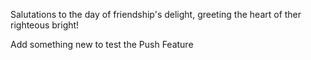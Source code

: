 Salutations to the day of friendship's delight, greeting the heart of ther righteous bright!

Add something new to test the Push Feature